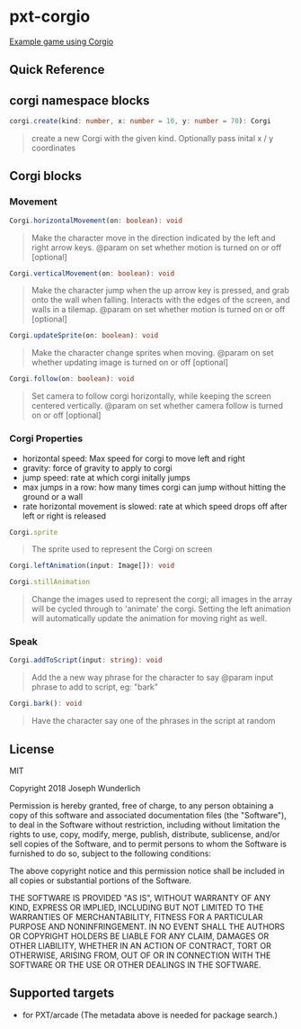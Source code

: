 # pxt-corgio

[Example game using Corgio](https://makecode.com/_UjahFKWcJ4z9)

## Quick Reference

## corgi namespace blocks

```ts
corgi.create(kind: number, x: number = 10, y: number = 70): Corgi
```

> create a new Corgi with the given kind. Optionally pass inital x / y coordinates

## Corgi blocks

### Movement

```ts
Corgi.horizontalMovement(on: boolean): void
```

> Make the character move in the direction indicated by the left and right arrow keys.
> @param on set whether motion is turned on or off [optional]

```ts
Corgi.verticalMovement(on: boolean): void
```

> Make the character jump when the up arrow key is pressed, and grab onto the wall when falling.
> Interacts with the edges of the screen, and walls in a tilemap.
> @param on set whether motion is turned on or off [optional]

```ts
Corgi.updateSprite(on: boolean): void
```

> Make the character change sprites when moving.
> @param on set whether updating image is turned on or off [optional]

```ts
Corgi.follow(on: boolean): void
```

> Set camera to follow corgi horizontally, while keeping the screen centered vertically.
> @param on set whether camera follow is turned on or off [optional]

### Corgi Properties

* horizontal speed: Max speed for corgi to move left and right
* gravity: force of gravity to apply to corgi
* jump speed: rate at which corgi initally jumps
* max jumps in a row: how many times corgi can jump without hitting the ground or a wall
* rate horizontal movement is slowed: rate at which speed drops off after left or right is released

```ts
Corgi.sprite
```

> The sprite used to represent the Corgi on screen

```ts
Corgi.leftAnimation(input: Image[]): void
```
```ts
Corgi.stillAnimation
```

> Change the images used to represent the corgi; all images in the array will be cycled through to 'animate' the corgi. Setting the left animation will automatically update the animation for moving right as well.

### Speak

```ts
Corgi.addToScript(input: string): void
```

> Add the a new way phrase for the character to say
> @param input phrase to add to script, eg: "bark"

```ts
Corgi.bark(): void
```

> Have the character say one of the phrases in the script at random

## License
MIT

Copyright 2018 Joseph Wunderlich

Permission is hereby granted, free of charge, to any person obtaining a copy of this software and associated documentation files (the "Software"), to deal in the Software without restriction, including without limitation the rights to use, copy, modify, merge, publish, distribute, sublicense, and/or sell copies of the Software, and to permit persons to whom the Software is furnished to do so, subject to the following conditions:

The above copyright notice and this permission notice shall be included in all copies or substantial portions of the Software.

THE SOFTWARE IS PROVIDED "AS IS", WITHOUT WARRANTY OF ANY KIND, EXPRESS OR IMPLIED, INCLUDING BUT NOT LIMITED TO THE WARRANTIES OF MERCHANTABILITY, FITNESS FOR A PARTICULAR PURPOSE AND NONINFRINGEMENT. IN NO EVENT SHALL THE AUTHORS OR COPYRIGHT HOLDERS BE LIABLE FOR ANY CLAIM, DAMAGES OR OTHER LIABILITY, WHETHER IN AN ACTION OF CONTRACT, TORT OR OTHERWISE, ARISING FROM, OUT OF OR IN CONNECTION WITH THE SOFTWARE OR THE USE OR OTHER DEALINGS IN THE SOFTWARE.

## Supported targets

* for PXT/arcade
(The metadata above is needed for package search.)
